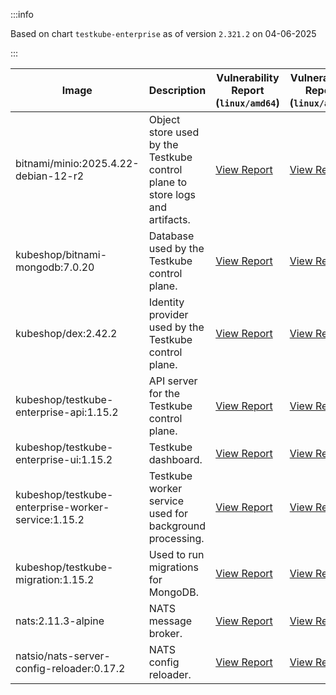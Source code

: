 :::info

Based on chart `testkube-enterprise` as of version `2.321.2` on 04-06-2025

:::

| Image | Description | Vulnerability Report (`linux/amd64`) | Vulnerability Report (`linux/arm64`) | Docker Image |
|-------|-------------|----------------------------------------|----------------------------------------|--------------|
| bitnami/minio:2025.4.22-debian-12-r2 | Object store used by the Testkube control plane to store logs and artifacts. | [View Report](./minio-2025.4.22-debian-12-r2_linux_amd64.md) | [View Report](./minio-2025.4.22-debian-12-r2_linux_arm64.md) | [View Image](https://hub.docker.com/layers/bitnami/minio/2025.4.22-debian-12-r2/images/sha256-b55af04849786132c6571b916da9cfd77e1eaa813917929c06f023bebf94873b?context=explore) |
| kubeshop/bitnami-mongodb:7.0.20 | Database used by the Testkube control plane. | [View Report](./bitnami-mongodb-7.0.20_linux_amd64.md) | [View Report](./bitnami-mongodb-7.0.20_linux_arm64.md) | [View Image](https://hub.docker.com/layers/kubeshop/bitnami-mongodb/7.0.20/images/sha256-8663700de129c2066dac073d15a675f6318d55d1afd427be48a0f1afeeb25a20?context=explore) |
| kubeshop/dex:2.42.2 | Identity provider used by the Testkube control plane. | [View Report](./dex-2.42.2_linux_amd64.md) | [View Report](./dex-2.42.2_linux_arm64.md) | [View Image](https://hub.docker.com/layers/kubeshop/dex/2.42.2/images/sha256-fae22cdfdb6e9adebe232ae42afcf41b687c6789c704ff3d42866973b0a8a828?context=explore) |
| kubeshop/testkube-enterprise-api:1.15.2 | API server for the Testkube control plane. | [View Report](./testkube-enterprise-api-1.15.2_linux_amd64.md) | [View Report](./testkube-enterprise-api-1.15.2_linux_arm64.md) | [View Image](https://hub.docker.com/layers/kubeshop/testkube-enterprise-api/1.15.2/images/sha256-23e442e76df2c2c41891b451cd296d614343650d64221602318ca41110125919?context=explore) |
| kubeshop/testkube-enterprise-ui:1.15.2 | Testkube dashboard. | [View Report](./testkube-enterprise-ui-1.15.2_linux_amd64.md) | [View Report](./testkube-enterprise-ui-1.15.2_linux_arm64.md) | [View Image](https://hub.docker.com/layers/kubeshop/testkube-enterprise-ui/1.15.2/images/sha256-7a708263bd9ed7613b1be5f78333930bd8ef4f607f98cba261ad6545e8a88f17?context=explore) |
| kubeshop/testkube-enterprise-worker-service:1.15.2 | Testkube worker service used for background processing. | [View Report](./testkube-enterprise-worker-service-1.15.2_linux_amd64.md) | [View Report](./testkube-enterprise-worker-service-1.15.2_linux_arm64.md) | [View Image](https://hub.docker.com/layers/kubeshop/testkube-enterprise-worker-service/1.15.2/images/sha256-2a8a83b1c23cb598140e65aee3dcb7afd478e97e939ae0a7040f38da0621ce2f?context=explore) |
| kubeshop/testkube-migration:1.15.2 | Used to run migrations for MongoDB. | [View Report](./testkube-migration-1.15.2_linux_amd64.md) | [View Report](./testkube-migration-1.15.2_linux_arm64.md) | [View Image](https://hub.docker.com/layers/kubeshop/testkube-migration/1.15.2/images/sha256-729bb9f058c983322c7dcc468bac444393fd7559365a22b1b40eab1a510279e9?context=explore) |
| nats:2.11.3-alpine | NATS message broker. | [View Report](./nats-2.11.3-alpine_linux_amd64.md) | [View Report](./nats-2.11.3-alpine_linux_arm64.md) | [View Image](https://hub.docker.com/layers/library/nats/2.11.3-alpine/images/sha256-f6be324fcee27f2a91178d74f77bb4ba3e5a9d2e72ba7d6871f45d14aadca40a?context=explore) |
| natsio/nats-server-config-reloader:0.17.2 | NATS config reloader. | [View Report](./nats-server-config-reloader-0.17.2_linux_amd64.md) | [View Report](./nats-server-config-reloader-0.17.2_linux_arm64.md) | [View Image](https://hub.docker.com/layers/natsio/nats-server-config-reloader/0.17.2/images/sha256-65f3b70ec5a100743844cc8b73989f12ea9ba360fdd23069b20bdbd2654d9b94?context=explore) |
